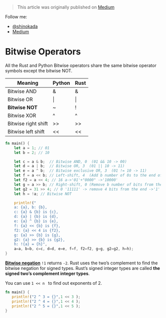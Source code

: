 > This article was originally published on [Medium](https://towardsdatascience.com/a-comprehensive-tutorial-to-rust-operators-for-beginners-11554b2c64d4)

Follow me:
- [@shinokada](https://twitter.com/shinokada)
- [Medium](https://medium.com/@shinichiokada)


# Bitwise Operators

All the Rust and Python Bitwise operators share the same bitwise operator symbols except the bitwise NOT.

| Meaning             | Python | Rust |
| ------------------- | ------ | ---- |
| Bitwise AND         | &      | &    |
| Bitwise OR          | \|     | \|   |
| **Bitwise NOT**     | ~      | !    |
| Bitwise XOR         | ^      | ^    |
| Bitwise right shift | >>     | >>   |
| Bitwise left shift  | <<     | <<   |


```rust runnable
fn main() {
    let a = 1; // 01
    let b = 2; // 10

    let c = a & b;  // Bitwise AND, 0  (01 && 10 -> 00)
    let d = a | b;  // Bitwise OR, 3  (01 || 10 -> 11)
    let e = a ^ b;  // Bitwise exclusive OR, 3  (01 != 10 -> 11)
    let f = a << b; // Left-shift, 4  (Add b number of 0s to the end of a -> '01'+'00' -> 100)
    let f2 = a << 4; // 16 a->'01'+"0000" ->'10000'
    let g = a >> b; // Right-shift, 0 (Remove b number of bits from the end of a -> 01 -> 0)
    let g2 = 31 >> 4; // 0 '11111' -> remove 4 bits from the end ->'1'
    let h = !a; // Bitwise NOT 

    println!("
    a: {a}, b: {b}, 
    c: {a} & {b} is {c}, 
    d: {a} | {b} is {d}, 
    e: {a} ^ {b} is {e},
    f: {a} << {b} is {f},
    f2: {a} << 4 is {f2},
    g: {a} >> {b} is {g},
    g2: {a} >> {b} is {g2},
    h: !{a} = {h}", 
    a=a, b=b, c=c, d=d, e=e, f=f, f2=f2, g=g, g2=g2, h=h);
}
```

[**Bitwise negation**](https://towardsdatascience.com/unsinged-signed-integers-and-casting-in-rust-9a847bfc398f) `!1` returns `-2`. Rust uses the two’s complement to find the bitwise negation for signed types. Rust’s signed integer types are called **the signed two’s complement integer types**.

You can use `1 << n ` to find out exponents of 2.

```rust runnable
fn main() {
   println!("2 ^ 3 = {}",1 << 3 );
   println!("2 ^ 4 = {}",1 << 4 );
   println!("2 ^ 5 = {}",1 << 5 );
}
```
